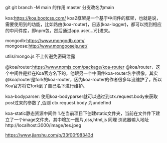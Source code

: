 
git
git branch -M main 的作用
master 分支改名为main

koa:https://koa.bootcss.com/
koa2框架是一个基于中间件的框架，也就是说，需要使用到的功能，比如路由(koa-router)，日志(koa-logger)，都可以找到相应的中间件库，即npm包，然后通过app.use(...)引进来。

mongodb:https://www.mongodb.com/
mongoose:http://www.mongoosejs.net/

utils/mongo.js 不上传避免密码泄露

@koa/router:https://www.npmjs.com/package/koa-router
@koa/router，这个中间件是挂在Koa官方名下的，他跟另一个中间件koa-router名字很像。其实@koa/router是fork的koa-router，因为koa-router的作者很多年没维护了，所以Koa官方将它fork到了自己名下进行维护。

koa-bodyparser:
使用koa-bodyparser就可以通过到ctx.request.body来获取post过来的参数了,否则 ctx.request.body 为undefind

koa-static静态资源中间件
1.在当前项目下创建static文件夹，当前在文件件下建立了一个image文件夹，其中增加一图片,css,html,js 同理
浏览器输入地址http://localhost:3000/image/tes.jpeg

https://www.jianshu.com/p/33f00f98343d
